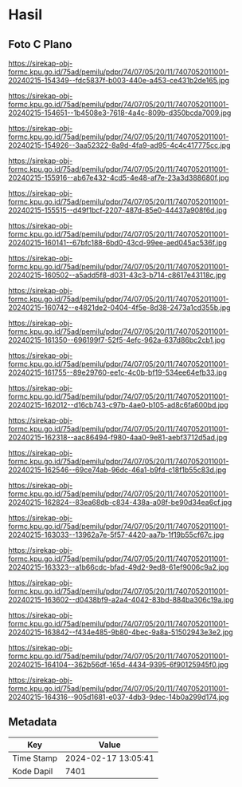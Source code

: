 # Hasil

## Foto C Plano

https://sirekap-obj-formc.kpu.go.id/75ad/pemilu/pdpr/74/07/05/20/11/7407052011001-20240215-154349--fdc5837f-b003-440e-a453-ce431b2de165.jpg

https://sirekap-obj-formc.kpu.go.id/75ad/pemilu/pdpr/74/07/05/20/11/7407052011001-20240215-154651--1b4508e3-7618-4a4c-809b-d350bcda7009.jpg

https://sirekap-obj-formc.kpu.go.id/75ad/pemilu/pdpr/74/07/05/20/11/7407052011001-20240215-154926--3aa52322-8a9d-4fa9-ad95-4c4c417775cc.jpg

https://sirekap-obj-formc.kpu.go.id/75ad/pemilu/pdpr/74/07/05/20/11/7407052011001-20240215-155916--ab67e432-4cd5-4e48-af7e-23a3d388680f.jpg

https://sirekap-obj-formc.kpu.go.id/75ad/pemilu/pdpr/74/07/05/20/11/7407052011001-20240215-155515--d49f1bcf-2207-487d-85e0-44437a908f6d.jpg

https://sirekap-obj-formc.kpu.go.id/75ad/pemilu/pdpr/74/07/05/20/11/7407052011001-20240215-160141--67bfc188-6bd0-43cd-99ee-aed045ac536f.jpg

https://sirekap-obj-formc.kpu.go.id/75ad/pemilu/pdpr/74/07/05/20/11/7407052011001-20240215-160502--a5add5f8-d031-43c3-b714-c8617e43118c.jpg

https://sirekap-obj-formc.kpu.go.id/75ad/pemilu/pdpr/74/07/05/20/11/7407052011001-20240215-160742--e4821de2-0404-4f5e-8d38-2473a1cd355b.jpg

https://sirekap-obj-formc.kpu.go.id/75ad/pemilu/pdpr/74/07/05/20/11/7407052011001-20240215-161350--696199f7-52f5-4efc-962a-637d86bc2cb1.jpg

https://sirekap-obj-formc.kpu.go.id/75ad/pemilu/pdpr/74/07/05/20/11/7407052011001-20240215-161755--89e29760-ee1c-4c0b-bf19-534ee64efb33.jpg

https://sirekap-obj-formc.kpu.go.id/75ad/pemilu/pdpr/74/07/05/20/11/7407052011001-20240215-162012--d16cb743-c97b-4ae0-b105-ad8c6fa600bd.jpg

https://sirekap-obj-formc.kpu.go.id/75ad/pemilu/pdpr/74/07/05/20/11/7407052011001-20240215-162318--aac86494-f980-4aa0-9e81-aebf3712d5ad.jpg

https://sirekap-obj-formc.kpu.go.id/75ad/pemilu/pdpr/74/07/05/20/11/7407052011001-20240215-162546--69ce74ab-96dc-46a1-b9fd-c18f1b55c83d.jpg

https://sirekap-obj-formc.kpu.go.id/75ad/pemilu/pdpr/74/07/05/20/11/7407052011001-20240215-162824--83ea68db-c834-438a-a08f-be90d34ea6cf.jpg

https://sirekap-obj-formc.kpu.go.id/75ad/pemilu/pdpr/74/07/05/20/11/7407052011001-20240215-163033--13962a7e-5f57-4420-aa7b-1f19b55cf67c.jpg

https://sirekap-obj-formc.kpu.go.id/75ad/pemilu/pdpr/74/07/05/20/11/7407052011001-20240215-163323--a1b66cdc-bfad-49d2-9ed8-61ef9006c9a2.jpg

https://sirekap-obj-formc.kpu.go.id/75ad/pemilu/pdpr/74/07/05/20/11/7407052011001-20240215-163602--d0438bf9-a2a4-4042-83bd-884ba306c19a.jpg

https://sirekap-obj-formc.kpu.go.id/75ad/pemilu/pdpr/74/07/05/20/11/7407052011001-20240215-163842--f434e485-9b80-4bec-9a8a-51502943e3e2.jpg

https://sirekap-obj-formc.kpu.go.id/75ad/pemilu/pdpr/74/07/05/20/11/7407052011001-20240215-164104--362b56df-165d-4434-9395-6f90125945f0.jpg

https://sirekap-obj-formc.kpu.go.id/75ad/pemilu/pdpr/74/07/05/20/11/7407052011001-20240215-164316--905d1681-e037-4db3-9dec-14b0a299d174.jpg


## Metadata

| Key        | Value               |
| ---------- | ------------------- |
| Time Stamp | 2024-02-17 13:05:41 |
| Kode Dapil | 7401                |



